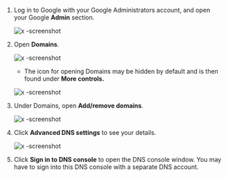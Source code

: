 <!-- markdownlint-disable-file MD041 -->
1. Log in to Google with your Google Administrators account, and open your Google **Admin** section.

    ![x -screenshot][img2]

2. Open **Domains**.

    ![x -screenshot][img3]

    * The icon for opening Domains may be hidden by default and is then found under **More controls.**

    ![x -screenshot][img4]

3. Under Domains, open **Add/remove domains**.

    ![x -screenshot][img5]

4. Click **Advanced DNS settings** to see your details.

    ![x -screenshot][img6]

5. Click **Sign in to DNS console** to open the DNS console window. You may have to sign into this DNS console with a separate DNS account.

<!-- Referenced images -->
[img2]: media/image.png
[img3]: media/open-domains.png
[img4]: media/add-domain.png
[img5]: media/advanced-dns.png
[img6]: media/dns-sign-in.png
